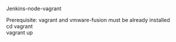Jenkins-node-vagrant  

Prerequisite: vagrant and vmware-fusion must be already installed  
cd vagrant    
vagrant up  
